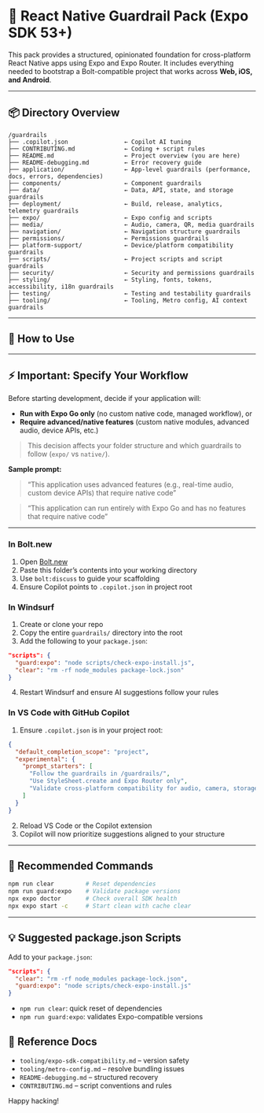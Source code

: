# 🧭 React Native Guardrail Pack (Expo SDK 53+)

This pack provides a structured, opinionated foundation for cross-platform React Native apps using Expo and Expo Router. It includes everything needed to bootstrap a Bolt-compatible project that works across **Web, iOS, and Android**.

---

## 📦 Directory Overview

```
/guardrails
├── .copilot.json                ← Copilot AI tuning
├── CONTRIBUTING.md              ← Coding + script rules
├── README.md                    ← Project overview (you are here)
├── README-debugging.md          ← Error recovery guide
├── application/                 ← App-level guardrails (performance, docs, errors, dependencies)
├── components/                  ← Component guardrails
├── data/                        ← Data, API, state, and storage guardrails
├── deployment/                  ← Build, release, analytics, telemetry guardrails
├── expo/                        ← Expo config and scripts
├── media/                       ← Audio, camera, QR, media guardrails
├── navigation/                  ← Navigation structure guardrails
├── permissions/                 ← Permissions guardrails
├── platform-support/            ← Device/platform compatibility guardrails
├── scripts/                     ← Project scripts and script guardrails
├── security/                    ← Security and permissions guardrails
├── styling/                     ← Styling, fonts, tokens, accessibility, i18n guardrails
├── testing/                     ← Testing and testability guardrails
├── tooling/                     ← Tooling, Metro config, AI context guardrails
```

---

## 🚀 How to Use

---

## ⚡️ Important: Specify Your Workflow

Before starting development, decide if your application will:
- **Run with Expo Go only** (no custom native code, managed workflow), or
- **Require advanced/native features** (custom native modules, advanced audio, device APIs, etc.)

> This decision affects your folder structure and which guardrails to follow (`expo/` vs `native/`).

**Sample prompt:**  
> “This application uses advanced features (e.g., real-time audio, custom device APIs) that require native code”

> “This application can run entirely with Expo Go and has no features that require native code”


---

### In Bolt.new

1. Open [Bolt.new](https://bolt.new)
2. Paste this folder’s contents into your working directory
3. Use `bolt:discuss` to guide your scaffolding
4. Ensure Copilot points to `.copilot.json` in project root

### In Windsurf

1. Create or clone your repo
2. Copy the entire `guardrails/` directory into the root
3. Add the following to your `package.json`:
```json
"scripts": {
  "guard:expo": "node scripts/check-expo-install.js",
  "clear": "rm -rf node_modules package-lock.json"
}
```
4. Restart Windsurf and ensure AI suggestions follow your rules

### In VS Code with GitHub Copilot

1. Ensure `.copilot.json` is in your project root:
```json
{
  "default_completion_scope": "project",
  "experimental": {
    "prompt_starters": [
      "Follow the guardrails in /guardrails/",
      "Use StyleSheet.create and Expo Router only",
      "Validate cross-platform compatibility for audio, camera, storage"
    ]
  }
}
```
2. Reload VS Code or the Copilot extension
3. Copilot will now prioritize suggestions aligned to your structure

---

## 🧪 Recommended Commands

```bash
npm run clear         # Reset dependencies
npm run guard:expo    # Validate package versions
npx expo doctor       # Check overall SDK health
npx expo start -c     # Start clean with cache clear
```

---

## 💡 Suggested package.json Scripts

Add to your `package.json`:

```json
"scripts": {
  "clear": "rm -rf node_modules package-lock.json",
  "guard:expo": "node scripts/check-expo-install.js"
}
```

- `npm run clear`: quick reset of dependencies
- `npm run guard:expo`: validates Expo-compatible versions


## 🧱 Reference Docs

- `tooling/expo-sdk-compatibility.md` – version safety
- `tooling/metro-config.md` – resolve bundling issues
- `README-debugging.md` – structured recovery
- `CONTRIBUTING.md` – script conventions and rules

Happy hacking!